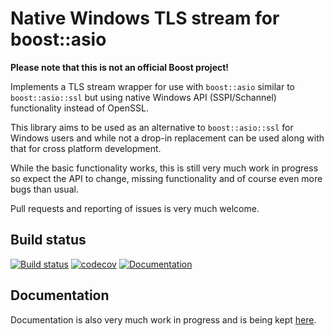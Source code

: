 Native Windows TLS stream for boost::asio
=========================================

**Please note that this is not an official Boost project!**

Implements a TLS stream wrapper for use with `boost::asio` similar to
`boost::asio::ssl` but using native Windows API (SSPI/Schannel)
functionality instead of OpenSSL.

This library aims to be used as an alternative to `boost::asio::ssl`
for Windows users and while not a drop-in replacement can be used
along with that for cross platform development.

While the basic functionality works, this is still very much work in
progress so expect the API to change, missing functionality and of
course even more bugs than usual.

Pull requests and reporting of issues is very much welcome.

Build status
------------

[![Build status](https://ci.appveyor.com/api/projects/status/yhdf39xo0d8a8nyo/branch/master?svg=true)](https://ci.appveyor.com/project/laudrup/boost-wintls/branch/master)
[![codecov](https://codecov.io/gh/laudrup/boost-wintls/branch/master/graph/badge.svg)](https://codecov.io/gh/laudrup/boost-wintls)
[![Documentation](https://github.com/laudrup/boost-wintls/workflows/docs/badge.svg)](https://laudrup.github.io/boost-wintls/)

Documentation
-------------

Documentation is also very much work in progress and is being kept [here](https://laudrup.github.io/boost-wintls/).
